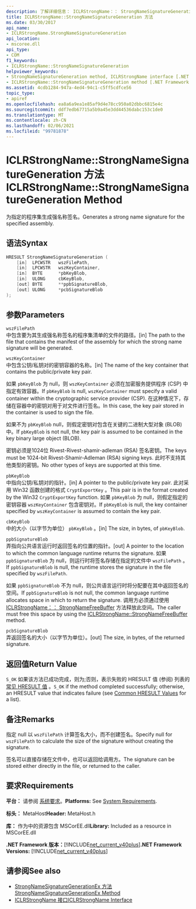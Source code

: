 ```yaml
---
description: 了解详细信息： ICLRStrongName：： StrongNameSignatureGeneration 方法
title: ICLRStrongName::StrongNameSignatureGeneration 方法
ms.date: 03/30/2017
api_name:
- ICLRStrongName.StrongNameSignatureGeneration
api_location:
- mscoree.dll
api_type:
- COM
f1_keywords:
- ICLRStrongName::StrongNameSignatureGeneration
helpviewer_keywords:
- StrongNameSignatureGeneration method, ICLRStrongName interface [.NET Framework hosting]
- ICLRStrongName::StrongNameSignatureGeneration method [.NET Framework hosting]
ms.assetid: 4cdb1284-947a-4ed4-94c1-c5ff5cdfce56
topic_type:
- apiref
ms.openlocfilehash: ea8a6a9ea1e85af9d4e78cc950a02dbbc6815e4c
ms.sourcegitcommit: ddf7edb67715a5b9a45e3dd44536dabc153c1de0
ms.translationtype: MT
ms.contentlocale: zh-CN
ms.lasthandoff: 02/06/2021
ms.locfileid: "99781878"
---
```

# <a name="iclrstrongnamestrongnamesignaturegeneration-method"></a><span data-ttu-id="a7e45-103">ICLRStrongName::StrongNameSignatureGeneration 方法</span><span class="sxs-lookup"><span data-stu-id="a7e45-103">ICLRStrongName::StrongNameSignatureGeneration Method</span></span>

<span data-ttu-id="a7e45-104">为指定的程序集生成强名称签名。</span><span class="sxs-lookup"><span data-stu-id="a7e45-104">Generates a strong name signature for the specified assembly.</span></span>  
  
## <a name="syntax"></a><span data-ttu-id="a7e45-105">语法</span><span class="sxs-lookup"><span data-stu-id="a7e45-105">Syntax</span></span>  
  
```cpp  
HRESULT StrongNameSignatureGeneration (
    [in]  LPCWSTR   wszFilePath,  
    [in]  LPCWSTR   wszKeyContainer,  
    [in]  BYTE      *pbKeyBlob,  
    [in]  ULONG     cbKeyBlob,  
    [out] BYTE      **ppbSignatureBlob,  
    [out] ULONG     *pcbSignatureBlob  
);  
```  
  
## <a name="parameters"></a><span data-ttu-id="a7e45-106">参数</span><span class="sxs-lookup"><span data-stu-id="a7e45-106">Parameters</span></span>  

 `wszFilePath`  
 <span data-ttu-id="a7e45-107">中包含要为其生成强名称签名的程序集清单的文件的路径。</span><span class="sxs-lookup"><span data-stu-id="a7e45-107">[in] The path to the file that contains the manifest of the assembly for which the strong name signature will be generated.</span></span>  
  
 `wszKeyContainer`  
 <span data-ttu-id="a7e45-108">中包含公钥/私钥对的密钥容器的名称。</span><span class="sxs-lookup"><span data-stu-id="a7e45-108">[in] The name of the key container that contains the public/private key pair.</span></span>  
  
 <span data-ttu-id="a7e45-109">如果 `pbKeyBlob` 为 null，则 `wszKeyContainer` 必须在加密服务提供程序 (CSP) 中指定有效容器。</span><span class="sxs-lookup"><span data-stu-id="a7e45-109">If `pbKeyBlob` is null, `wszKeyContainer` must specify a valid container within the cryptographic service provider (CSP).</span></span> <span data-ttu-id="a7e45-110">在这种情况下，存储在容器中的密钥对用于对文件进行签名。</span><span class="sxs-lookup"><span data-stu-id="a7e45-110">In this case, the key pair stored in the container is used to sign the file.</span></span>  
  
 <span data-ttu-id="a7e45-111">如果不为 `pbKeyBlob` null，则假定密钥对包含在关键的二进制大型对象 (BLOB) 中。</span><span class="sxs-lookup"><span data-stu-id="a7e45-111">If `pbKeyBlob` is not null, the key pair is assumed to be contained in the key binary large object (BLOB).</span></span>  
  
 <span data-ttu-id="a7e45-112">密钥必须是1024位 Rivest-Rivest-shamir-adleman (RSA) 签名密钥。</span><span class="sxs-lookup"><span data-stu-id="a7e45-112">The keys must be 1024-bit Rivest-Shamir-Adleman (RSA) signing keys.</span></span> <span data-ttu-id="a7e45-113">此时不支持其他类型的密钥。</span><span class="sxs-lookup"><span data-stu-id="a7e45-113">No other types of keys are supported at this time.</span></span>  
  
 `pbKeyBlob`  
 <span data-ttu-id="a7e45-114">中指向公钥/私钥对的指针。</span><span class="sxs-lookup"><span data-stu-id="a7e45-114">[in] A pointer to the public/private key pair.</span></span> <span data-ttu-id="a7e45-115">此对采用 Win32 函数创建的格式 `CryptExportKey` 。</span><span class="sxs-lookup"><span data-stu-id="a7e45-115">This pair is in the format created by the Win32 `CryptExportKey` function.</span></span> <span data-ttu-id="a7e45-116">如果 `pbKeyBlob` 为 null，则假定指定的密钥容器 `wszKeyContainer` 包含密钥对。</span><span class="sxs-lookup"><span data-stu-id="a7e45-116">If `pbKeyBlob` is null, the key container specified by `wszKeyContainer` is assumed to contain the key pair.</span></span>  
  
 `cbKeyBlob`  
 <span data-ttu-id="a7e45-117">中的大小（以字节为单位） `pbKeyBlob` 。</span><span class="sxs-lookup"><span data-stu-id="a7e45-117">[in] The size, in bytes, of `pbKeyBlob`.</span></span>  
  
 `ppbSignatureBlob`  
 <span data-ttu-id="a7e45-118">弄指向公共语言运行时返回签名的位置的指针。</span><span class="sxs-lookup"><span data-stu-id="a7e45-118">[out] A pointer to the location to which the common language runtime returns the signature.</span></span> <span data-ttu-id="a7e45-119">如果 `ppbSignatureBlob` 为 null，则运行时将签名存储在指定的文件中 `wszFilePath` 。</span><span class="sxs-lookup"><span data-stu-id="a7e45-119">If `ppbSignatureBlob` is null, the runtime stores the signature in the file specified by `wszFilePath`.</span></span>  
  
 <span data-ttu-id="a7e45-120">如果 `ppbSignatureBlob` 不为 null，则公共语言运行时将分配要在其中返回签名的空间。</span><span class="sxs-lookup"><span data-stu-id="a7e45-120">If `ppbSignatureBlob` is not null, the common language runtime allocates space in which to return the signature.</span></span> <span data-ttu-id="a7e45-121">调用方必须通过使用 [ICLRStrongName：： StrongNameFreeBuffer](iclrstrongname-strongnamefreebuffer-method.md) 方法释放此空间。</span><span class="sxs-lookup"><span data-stu-id="a7e45-121">The caller must free this space by using the [ICLRStrongName::StrongNameFreeBuffer](iclrstrongname-strongnamefreebuffer-method.md) method.</span></span>  
  
 `pcbSignatureBlob`  
 <span data-ttu-id="a7e45-122">弄返回签名的大小（以字节为单位）。</span><span class="sxs-lookup"><span data-stu-id="a7e45-122">[out] The size, in bytes, of the returned signature.</span></span>  
  
## <a name="return-value"></a><span data-ttu-id="a7e45-123">返回值</span><span class="sxs-lookup"><span data-stu-id="a7e45-123">Return Value</span></span>  

 <span data-ttu-id="a7e45-124">`S_OK` 如果该方法已成功完成，则为;否则，表示失败的 HRESULT 值 (参阅) 列表的 [常见 HRESULT 值](/windows/win32/seccrypto/common-hresult-values) 。</span><span class="sxs-lookup"><span data-stu-id="a7e45-124">`S_OK` if the method completed successfully; otherwise, an HRESULT value that indicates failure (see [Common HRESULT Values](/windows/win32/seccrypto/common-hresult-values) for a list).</span></span>  
  
## <a name="remarks"></a><span data-ttu-id="a7e45-125">备注</span><span class="sxs-lookup"><span data-stu-id="a7e45-125">Remarks</span></span>  

 <span data-ttu-id="a7e45-126">指定 null 以 `wszFilePath` 计算签名大小，而不创建签名。</span><span class="sxs-lookup"><span data-stu-id="a7e45-126">Specify null for `wszFilePath` to calculate the size of the signature without creating the signature.</span></span>  
  
 <span data-ttu-id="a7e45-127">签名可以直接存储在文件中，也可以返回给调用方。</span><span class="sxs-lookup"><span data-stu-id="a7e45-127">The signature can be stored either directly in the file, or returned to the caller.</span></span>  
  
## <a name="requirements"></a><span data-ttu-id="a7e45-128">要求</span><span class="sxs-lookup"><span data-stu-id="a7e45-128">Requirements</span></span>  

 <span data-ttu-id="a7e45-129">**平台：** 请参阅 [系统要求](../../get-started/system-requirements.md)。</span><span class="sxs-lookup"><span data-stu-id="a7e45-129">**Platforms:** See [System Requirements](../../get-started/system-requirements.md).</span></span>  
  
 <span data-ttu-id="a7e45-130">**标头：** MetaHost</span><span class="sxs-lookup"><span data-stu-id="a7e45-130">**Header:** MetaHost.h</span></span>  
  
 <span data-ttu-id="a7e45-131">**库：** 作为中的资源包含 MSCorEE.dll</span><span class="sxs-lookup"><span data-stu-id="a7e45-131">**Library:** Included as a resource in MSCorEE.dll</span></span>  
  
 <span data-ttu-id="a7e45-132">**.NET Framework 版本：**[!INCLUDE[net_current_v40plus](../../../../includes/net-current-v40plus-md.md)]</span><span class="sxs-lookup"><span data-stu-id="a7e45-132">**.NET Framework Versions:** [!INCLUDE[net_current_v40plus](../../../../includes/net-current-v40plus-md.md)]</span></span>  
  
## <a name="see-also"></a><span data-ttu-id="a7e45-133">请参阅</span><span class="sxs-lookup"><span data-stu-id="a7e45-133">See also</span></span>

- [<span data-ttu-id="a7e45-134">StrongNameSignatureGenerationEx 方法</span><span class="sxs-lookup"><span data-stu-id="a7e45-134">StrongNameSignatureGenerationEx Method</span></span>](iclrstrongname-strongnamesignaturegenerationex-method.md)
- [<span data-ttu-id="a7e45-135">ICLRStrongName 接口</span><span class="sxs-lookup"><span data-stu-id="a7e45-135">ICLRStrongName Interface</span></span>](iclrstrongname-interface.md)
